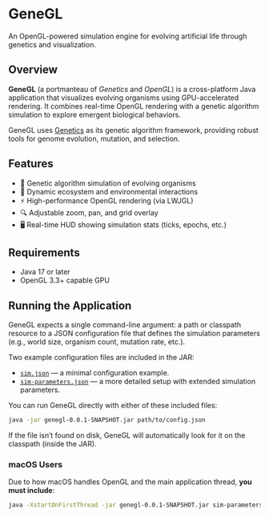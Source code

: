 # GeneGL

An OpenGL-powered simulation engine for evolving artificial life through genetics and visualization.

## Overview

**GeneGL** (a portmanteau of *Genetics* and *OpenGL*) is a cross-platform Java application that visualizes evolving organisms using GPU-accelerated rendering. It combines real-time OpenGL rendering with a genetic algorithm simulation to explore emergent biological behaviors.

GeneGL uses [Genetics](https://github.com/ADifferentLuke/Genetics) as its genetic algorithm framework, providing robust tools for genome evolution, mutation, and selection.

## Features

- 🧬 Genetic algorithm simulation of evolving organisms  
- 🌿 Dynamic ecosystem and environmental interactions  
- ⚡ High-performance OpenGL rendering (via LWJGL)  
- 🔍 Adjustable zoom, pan, and grid overlay  
- 🖥️ Real-time HUD showing simulation stats (ticks, epochs, etc.)  

## Requirements

- Java 17 or later  
- OpenGL 3.3+ capable GPU  

## Running the Application

GeneGL expects a single command-line argument: a path or classpath resource to a JSON configuration file that defines the simulation parameters (e.g., world size, organism count, mutation rate, etc.).

Two example configuration files are included in the JAR:

- [`sim.json`](https://github.com/ADifferentLuke/genegl/blob/main/src/main/resources/sim.json) — a minimal configuration example.
- [`sim-parameters.json`](https://github.com/ADifferentLuke/genegl/blob/main/src/main/resources/sim-parameters.json) — a more detailed setup with extended simulation parameters.

You can run GeneGL directly with either of these included files:

```bash
java -jar genegl-0.0.1-SNAPSHOT.jar path/to/config.json 
```

If the file isn’t found on disk, GeneGL will automatically look for it on the classpath (inside the JAR).

### macOS Users

Due to how macOS handles OpenGL and the main application thread, **you must include**:

```bash
java -XstartOnFirstThread -jar genegl-0.0.1-SNAPSHOT.jar sim-parameters.json
```